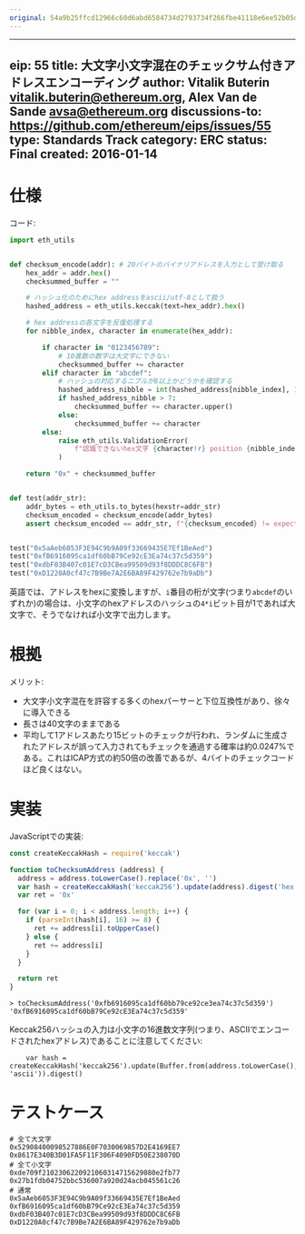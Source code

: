 ```yaml
---
original: 54a9b25ffcd12966c60d6abd6584734d2793734f266fbe41118e6ee52b05dc9e
---
```


---
eip: 55
title: 大文字小文字混在のチェックサム付きアドレスエンコーディング
author: Vitalik Buterin <vitalik.buterin@ethereum.org>, Alex Van de Sande <avsa@ethereum.org>
discussions-to: https://github.com/ethereum/eips/issues/55
type: Standards Track
category: ERC
status: Final
created: 2016-01-14
---

# 仕様

コード:

``` python
import eth_utils


def checksum_encode(addr): # 20バイトのバイナリアドレスを入力として受け取る
    hex_addr = addr.hex()
    checksummed_buffer = ""

    # ハッシュ化のためにhex addressをascii/utf-8として扱う
    hashed_address = eth_utils.keccak(text=hex_addr).hex()

    # hex addressの各文字を反復処理する
    for nibble_index, character in enumerate(hex_addr):

        if character in "0123456789":
            # 10進数の数字は大文字にできない
            checksummed_buffer += character
        elif character in "abcdef":
            # ハッシュの対応するニブルが8以上かどうかを確認する
            hashed_address_nibble = int(hashed_address[nibble_index], 16)
            if hashed_address_nibble > 7:
                checksummed_buffer += character.upper()
            else:
                checksummed_buffer += character
        else:
            raise eth_utils.ValidationError(
                f"認識できないhex文字 {character!r} position {nibble_index}"
            )

    return "0x" + checksummed_buffer


def test(addr_str):
    addr_bytes = eth_utils.to_bytes(hexstr=addr_str)
    checksum_encoded = checksum_encode(addr_bytes)
    assert checksum_encoded == addr_str, f"{checksum_encoded} != expected {addr_str}"


test("0x5aAeb6053F3E94C9b9A09f33669435E7Ef1BeAed")
test("0xfB6916095ca1df60bB79Ce92cE3Ea74c37c5d359")
test("0xdbF03B407c01E7cD3CBea99509d93f8DDDC8C6FB")
test("0xD1220A0cf47c7B9Be7A2E6BA89F429762e7b9aDb")

```

英語では、アドレスをhexに変換しますが、`i`番目の桁が文字(つまり`abcdef`のいずれか)の場合は、小文字のhexアドレスのハッシュの`4*i`ビット目が1であれば大文字で、そうでなければ小文字で出力します。

# 根拠

メリット:
- 大文字小文字混在を許容する多くのhexパーサーと下位互換性があり、徐々に導入できる
- 長さは40文字のままである
- 平均して1アドレスあたり15ビットのチェックが行われ、ランダムに生成されたアドレスが誤って入力されてもチェックを通過する確率は約0.0247%である。これはICAP方式の約50倍の改善であるが、4バイトのチェックコードほど良くはない。

# 実装

JavaScriptでの実装:

```js
const createKeccakHash = require('keccak')

function toChecksumAddress (address) {
  address = address.toLowerCase().replace('0x', '')
  var hash = createKeccakHash('keccak256').update(address).digest('hex')
  var ret = '0x'

  for (var i = 0; i < address.length; i++) {
    if (parseInt(hash[i], 16) >= 8) {
      ret += address[i].toUpperCase()
    } else {
      ret += address[i]
    }
  }

  return ret
}
```

```
> toChecksumAddress('0xfb6916095ca1df60bb79ce92ce3ea74c37c5d359')
'0xfB6916095ca1df60bB79Ce92cE3Ea74c37c5d359'
```

Keccak256ハッシュの入力は小文字の16進数文字列(つまり、ASCIIでエンコードされたhexアドレス)であることに注意してください:

```
    var hash = createKeccakHash('keccak256').update(Buffer.from(address.toLowerCase(), 'ascii')).digest()
```

# テストケース

```
# 全て大文字
0x52908400098527886E0F7030069857D2E4169EE7
0x8617E340B3D01FA5F11F306F4090FD50E238070D
# 全て小文字
0xde709f2102306220921060314715629080e2fb77
0x27b1fdb04752bbc536007a920d24acb045561c26
# 通常
0x5aAeb6053F3E94C9b9A09f33669435E7Ef1BeAed
0xfB6916095ca1df60bB79Ce92cE3Ea74c37c5d359
0xdbF03B407c01E7cD3CBea99509d93f8DDDC8C6FB
0xD1220A0cf47c7B9Be7A2E6BA89F429762e7b9aDb
```